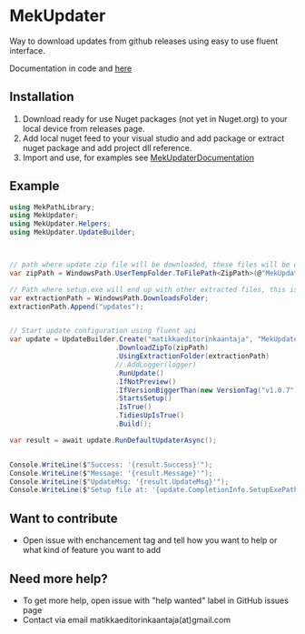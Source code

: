 # MekUpdater
 Way to download updates from github releases using easy to use fluent interface. 
 
 Documentation in code and [here](https://github.com/matikkaeditorinkaantaja/MekUpdater/tree/main/MekUpdaterDocumentation)
 
 ## Installation
 1) Download ready for use Nuget packages (not yet in Nuget.org) to your local device from releases page. 
 2) Add local nuget feed to your visual studio and add package or extract nuget package and add project dll reference.
 3) Import and use, for examples see [MekUpdaterDocumentation](https://github.com/matikkaeditorinkaantaja/MekUpdater/tree/main/MekUpdaterDocumentation)

## Example
``` csharp
using MekPathLibrary;
using MekUpdater;
using MekUpdater.Helpers;
using MekUpdater.UpdateBuilder;



// path where update zip file will be downloaded, these files will be deleted if TidiesUp() is called
var zipPath = WindowsPath.UserTempFolder.ToFilePath<ZipPath>(@"MekUpdater\MekUpdater.zip");

// Path where setup.exe will end up with other extracted files, this is the folder where setup will be launched
var extractionPath = WindowsPath.DownloadsFolder;
extractionPath.Append("updates");


// Start update configuration using fluent api 
var update = UpdateBuilder.Create("matikkaeditorinkaantaja", "MekUpdater") // create using repository info (repository owner github username and repository name)
                          .DownloadZipTo(zipPath)                          // define where update zip file from github will be downloaded
                          .UsingExtractionFolder(extractionPath)           // define where files above will be extracted
                          //.AddLogger(logger)                             // add logger to follow update progression
                          .RunUpdate()                                     // Run update if conditions
                          .IfNotPreview()                                  // run if newest available update is not preview
                          .IfVersionBiggerThan(new VersionTag("v1.0.7"))   // run if update version tag is bigger than (must be format vX.X.X) othervise you must check version some other way
                          .StartsSetup()                                   // Start setup argument
                          .IsTrue()                                        // argument value
                          .TidiesUpIsTrue()                                // remove used cache files 
                          .Build();                                        // build update

var result = await update.RunDefaultUpdaterAsync();                        // run update with defined parameters


Console.WriteLine($"Success: '{result.Success}'");                         // info from result
Console.WriteLine($"Message: '{result.Message}'");
Console.WriteLine($"UpdateMsg: '{result.UpdateMsg}'");
Console.WriteLine($"Setup file at: '{update.CompletionInfo.SetupExePath}'");
```

## Want to contribute
- Open issue with enchancement tag and tell how you want to help or what kind of feature you want to add 

## Need more help?
- To get more help, open issue with "help wanted" label in GitHub issues page
- Contact via email matikkaeditorinkaantaja(at)gmail.com
